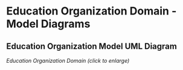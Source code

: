 # Education Organization Domain - Model Diagrams

## Education Organization Model UML Diagram

<!-- ![Education Organizaiion Diagram](../../../img/EducationOrganization.jpeg) -->

_Education Organization Domain (click to enlarge)_
